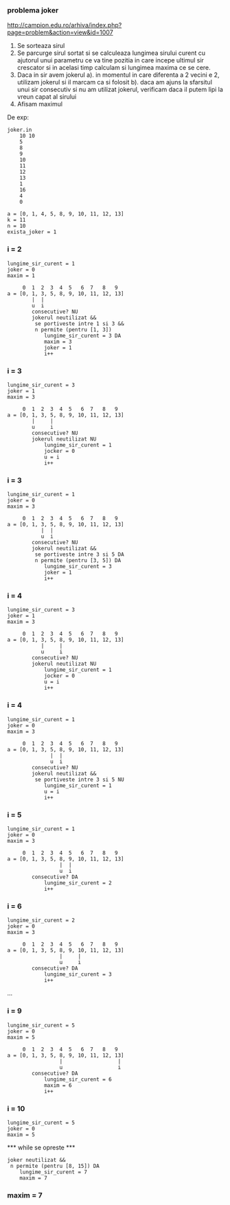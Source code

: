 ### problema joker
http://campion.edu.ro/arhiva/index.php?page=problem&action=view&id=1007

1. Se sorteaza sirul
2. Se parcurge sirul sortat si se calculeaza lungimea sirului curent cu ajutorul unui parametru ce va tine pozitia in care incepe ultimul sir crescator si in acelasi timp calculam si lungimea maxima ce se cere.
3. Daca in sir avem jokerul
    a). in momentul in care diferenta a 2 vecini e 2, utilizam jokerul si il marcam ca si folosit
    b). daca am ajuns la sfarsitul unui sir consecutiv si nu am utilizat jokerul, verificam daca il putem lipi la vreun capat al sirului
4. Afisam maximul

De exp:
```
joker.in
    10 10
    5
    8
    9
    10
    11
    12
    13
    1
    16
    4
    0
```
```
a = [0, 1, 4, 5, 8, 9, 10, 11, 12, 13]
k = 11
n = 10
exista_joker = 1
```
### i = 2
```
lungime_sir_curent = 1
joker = 0
maxim = 1
```
         0  1  2  3  4  5   6  7   8   9   
    a = [0, 1, 3, 5, 8, 9, 10, 11, 12, 13]
            |  |
            u  i
            consecutive? NU
            jokerul neutilizat &&
             se portiveste intre 1 si 3 &&
             n permite (pentru [1, 3])
                lungime_sir_curent = 3 DA
                maxim = 3
                joker = 1
                i++

### i = 3
```
lungime_sir_curent = 3
joker = 1
maxim = 3
```
         0  1  2  3  4  5   6  7   8   9 
    a = [0, 1, 3, 5, 8, 9, 10, 11, 12, 13]
            |     |
            u     i
            consecutive? NU
            jokerul neutilizat NU
                lungime_sir_curent = 1
                jocker = 0
                u = i
                i++

### i = 3
```
lungime_sir_curent = 1
joker = 0
maxim = 3
```
         0  1  2  3  4  5   6  7   8   9 
    a = [0, 1, 3, 5, 8, 9, 10, 11, 12, 13]
               |  |
               u  i
            consecutive? NU
            jokerul neutilizat &&
             se portiveste intre 3 si 5 DA
             n permite (pentru [3, 5]) DA
                lungime_sir_curent = 3
                joker = 1
                i++

### i = 4
``` 
lungime_sir_curent = 3
joker = 1
maxim = 3
```
         0  1  2  3  4  5   6  7   8   9 
    a = [0, 1, 3, 5, 8, 9, 10, 11, 12, 13]
               |     |
               u     i
            consecutive? NU
            jokerul neutilizat NU
                lungime_sir_curent = 1
                jocker = 0
                u = i
                i++

### i = 4
``` 
lungime_sir_curent = 1
joker = 0
maxim = 3
```
         0  1  2  3  4  5   6  7   8   9 
    a = [0, 1, 3, 5, 8, 9, 10, 11, 12, 13]
                  |  |
                  u  i
            consecutive? NU
            jokerul neutilizat &&
             se portiveste intre 3 si 5 NU
                lungime_sir_curent = 1
                u = i
                i++

### i = 5
``` 
lungime_sir_curent = 1
joker = 0
maxim = 3
```
         0  1  2  3  4  5   6  7   8   9 
    a = [0, 1, 3, 5, 8, 9, 10, 11, 12, 13]
                     |  |
                     u  i
            consecutive? DA
                lungime_sir_curent = 2
                i++

### i = 6
``` 
lungime_sir_curent = 2
joker = 0
maxim = 3
```
         0  1  2  3  4  5   6  7   8   9 
    a = [0, 1, 3, 5, 8, 9, 10, 11, 12, 13]
                     |     |
                     u     i
            consecutive? DA
                lungime_sir_curent = 3
                i++


...


### i = 9
``` 
lungime_sir_curent = 5
joker = 0
maxim = 5
```
         0  1  2  3  4  5   6  7   8   9 
    a = [0, 1, 3, 5, 8, 9, 10, 11, 12, 13]
                     |                  |
                     u                  i
            consecutive? DA
                lungime_sir_curent = 6
                maxim = 6
                i++

### i = 10
``` 
lungime_sir_curent = 5
joker = 0
maxim = 5
```
*** while se opreste ***

    joker neutilizat &&
     n permite (pentru [8, 15]) DA
        lungime_sir_curent = 7
        maxim = 7

### maxim = 7

